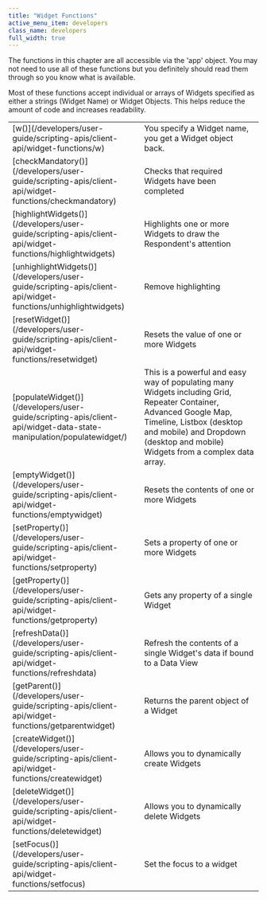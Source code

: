 ```yaml
---
title: "Widget Functions"
active_menu_item: developers
class_name: developers
full_width: true
---
```



The functions in this chapter are all accessible via the 'app' object. You may not need to use all of these functions but you definitely should read them through so you know what is available.

Most of these functions accept individual or arrays of Widgets specified as either a strings (Widget Name) or Widget Objects. This helps reduce the amount of code and increases readability.

<table>
<tr>
<td width="149">
[w()](/developers/user-guide/scripting-apis/client-api/widget-functions/w)

</td>
<td width="12">
</td>
<td width="719">
You specify a Widget name, you get a Widget object back.

</td>
</tr>
<tr>
<td width="149">
[checkMandatory()](/developers/user-guide/scripting-apis/client-api/widget-functions/checkmandatory)

</td>
<td width="12">
</td>
<td width="719">
Checks that required Widgets have been completed

</td>
</tr>
<tr>
<td width="149">
[highlightWidgets()](/developers/user-guide/scripting-apis/client-api/widget-functions/highlightwidgets)

</td>
<td width="12">
</td>
<td width="719">
Highlights one or more Widgets to draw the Respondent's attention

</td>
</tr>
<tr>
<td width="149">
[unhighlightWidgets()](/developers/user-guide/scripting-apis/client-api/widget-functions/unhighlightwidgets)

</td>
<td width="12">
</td>
<td width="719">
Remove highlighting

</td>
</tr>
<tr>
<td width="149">
[resetWidget()](/developers/user-guide/scripting-apis/client-api/widget-functions/resetwidget)

</td>
<td width="12">
</td>
<td width="719">
Resets the value of one or more Widgets

</td>
</tr>
<tr>
<td width="149">
[populateWidget()](/developers/user-guide/scripting-apis/client-api/widget-data-state-manipulation/populatewidget/)

</td>
<td width="12">
</td>
<td width="719">
This is a powerful and easy way of populating many Widgets including Grid, Repeater Container, Advanced Google Map, Timeline, Listbox (desktop and mobile) and Dropdown (desktop and mobile) Widgets from a complex data array.

</td>
</tr>
<tr>
<td width="149">
[emptyWidget()](/developers/user-guide/scripting-apis/client-api/widget-functions/emptywidget)

</td>
<td width="12">
</td>
<td width="719">
Resets the contents of one or more Widgets

</td>
</tr>
<tr>
<td width="149">
[setProperty()](/developers/user-guide/scripting-apis/client-api/widget-functions/setproperty)

</td>
<td width="12">
</td>
<td width="719">
Sets a property of one or more Widgets

</td>
</tr>
<tr>
<td width="149">
[getProperty()](/developers/user-guide/scripting-apis/client-api/widget-functions/getproperty)

</td>
<td width="12">
</td>
<td width="719">
Gets any property of a single Widget

</td>
</tr>
<tr>
<td width="149">
[refreshData()](/developers/user-guide/scripting-apis/client-api/widget-functions/refreshdata)

</td>
<td width="12">
</td>
<td width="719">
Refresh the contents of a single Widget's data if bound to a Data View

</td>
</tr>
<tr>
<td width="149">
[getParent()](/developers/user-guide/scripting-apis/client-api/widget-functions/getparentwidget)

</td>
<td width="12">
</td>
<td width="719">
Returns the parent object of a Widget

</td>
</tr>
<tr>
<td width="149">
[createWidget()](/developers/user-guide/scripting-apis/client-api/widget-functions/createwidget)

</td>
<td width="12">
</td>
<td width="719">
Allows you to dynamically create Widgets

</td>
</tr>
<tr>
<td width="149">
[deleteWidget()](/developers/user-guide/scripting-apis/client-api/widget-functions/deletewidget)

</td>
<td width="12">
</td>
<td width="719">
Allows you to dynamically delete Widgets

</td>
</tr>
<tr>
<td width="149">
[setFocus()](/developers/user-guide/scripting-apis/client-api/widget-functions/setfocus)

</td>
<td width="12">
</td>
<td width="719">
Set the focus to a widget

</td>
</tr>
</table>

